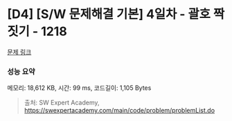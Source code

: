 # [D4] [S/W 문제해결 기본] 4일차 - 괄호 짝짓기 - 1218 

[문제 링크](https://swexpertacademy.com/main/code/problem/problemDetail.do?contestProbId=AV14eWb6AAkCFAYD) 

### 성능 요약

메모리: 18,612 KB, 시간: 99 ms, 코드길이: 1,105 Bytes



> 출처: SW Expert Academy, https://swexpertacademy.com/main/code/problem/problemList.do